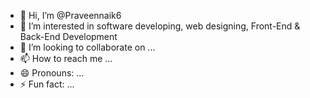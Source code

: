 - 👋 Hi, I’m @Praveennaik6
- 👀 I’m interested in software developing, web designing, Front-End & Back-End Development
- 💞️ I’m looking to collaborate on ...
- 📫 How to reach me ...
- 😄 Pronouns: ...
- ⚡ Fun fact: ...

<!---
Praveennaik6/Praveennaik6 is a ✨ special ✨ repository because its `README.md` (this file) appears on your GitHub profile.
You can click the Preview link to take a look at your changes.
--->
